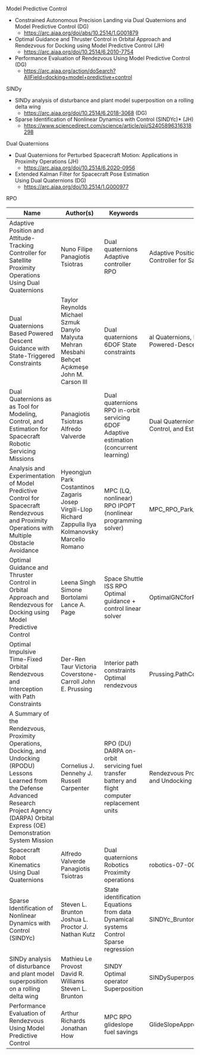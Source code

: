 Model Predictive Control 
- Constrained Autonomous Precision Landing via Dual Quaternions and Model Predictive Control (DG)
	- https://arc.aiaa.org/doi/abs/10.2514/1.G001879
- Optimal Guidance and Thruster Control in Orbital Approach and Rendezvous for Docking using Model Predictive Control (JH)
	- https://arc.aiaa.org/doi/10.2514/6.2010-7754
- Performance Evaluation of Rendezvous Using Model Predictive Control (DG)
	- https://arc.aiaa.org/action/doSearch?AllField=docking+model+predictive+control

SINDy
- SINDy analysis of disturbance and plant model superposition on a rolling delta wing
	- https://arc.aiaa.org/doi/10.2514/6.2018-3068 (DG)
- Sparse Identification of Nonlinear Dynamics with Control (SINDYc)* (JH)
	- https://www.sciencedirect.com/science/article/pii/S2405896316318298

Dual Quaternions
- Dual Quaternions for Perturbed Spacecraft Motion: Applications in Proximity Operations (JH)
	- https://arc.aiaa.org/doi/10.2514/6.2020-0956
- Extended Kalman Filter for Spacecraft Pose Estimation Using Dual Quaternions (DG)
	- https://arc.aiaa.org/doi/10.2514/1.G000977

RPO 


| Name                                                                                                                                                                                                                 | Author(s)                                                                                                                              | Keywords                                                                                                         | Filename                                                                          |
|----------------------------------------------------------------------------------------------------------------------------------------------------------------------------------------------------------------------|----------------------------------------------------------------------------------------------------------------------------------------|------------------------------------------------------------------------------------------------------------------|-----------------------------------------------------------------------------------|
| Adaptive   Position and Attitude-Tracking Controller for Satellite Proximity Operations   Using Dual Quaternions                                                                                                     | Nuno Filipe      Panagiotis Tsiotras                                                                                                   | Dual quaternions      Adaptive controller      RPO                                                               | Adaptive Position and   Attitude-Tracking Controller for Satellite.pdf            |
| Dual   Quaternions Based Powered Descent Guidance with State-Triggered   Constraints                                                                                                                                 | Taylor Reynolds      Michael Szmuk      Danylo Malyuta      Mehran Mesbahi      Behçet Açıkmeşe     John M. Carson III                 | Dual quaternions      6DOF      State constraints                                                                | al Quaternions, Rigid Body   Mechanics, and Powered-Descent Guidance.pdf          |
| Dual   Quaternions as as Tool for Modeling, Control, and Estimation for Spacecraft   Robotic Servicing Missions                                                                                                      | Panagiotis Tsiotras      Alfredo Valverde                                                                                              | Dual quaternions      RPO      in-orbit servicing      6DOF      Adaptive estimation (concurrent learning)       | Dual Quaternions as a Tool for   Modeling, Control, and Estimation for Spa....pdf |
| Analysis   and Experimentation of Model Predictive Control for Spacecraft Rendezvous and   Proximity Operations with Multiple Obstacle Avoidance                                                                     | Hyeongjun Park      Costantinos Zagaris      Josep Virgili-Llop      Richard Zappulla      Ilya Kolmanovsky      Marcello Romano       | MPC (LQ, nonlinear)      RPO     IPOPT (nonlinear programming solver)                                            | MPC_RPO_Park_Zagaris.pdf                                                          |
| Optimal   Guidance and Thruster Control in Orbital Approach and Rendezvous for Docking   using Model Predictive Control                                                                                              | Leena Singh     Simone Bortolami      Lance A. Page                                                                                    | Space Shuttle      ISS      RPO      Optimal guidance + control      linear solver                               | OptimalGNCforRdzv_ShuttleXfer.pdf                                                 |
| Optimal   Impulsive Time-Fixed Orbital Rendezvous and Interception with Path   Constraints                                                                                                                           | Der-Ren Taur      Victoria Coverstone-Carroll      John E. Prussing                                                                    | Interior path constraints      Optimal rendezvous                                                                | Prussing.PathConstraints.pdf                                                      |
| A   Summary of the Rendezvous, Proximity Operations, Docking, and Undocking   (RPODU) Lessons Learned from the Defense Advanced Research Project Agency   (DARPA) Orbital Express (OE) Demonstration System Mission  | Cornelius J. Dennehy     J. Russell Carpenter                                                                                          | RPO (DU)     DARPA     on-orbit servicing      fuel transfer      battery and flight computer replacement units  | Rendezvous Proximity Operations Docking and Undocking Lessons Learned.pdf         |
| Spacecraft   Robot Kinematics Using Dual Quaternions                                                                                                                                                                 | Alfredo Valverde      Panagiotis Tsiotras                                                                                              | Dual quaternions      Robotics      Proximity operations                                                         | robotics-07-00064-v2.pdf                                                          |
| Sparse   Identification of Nonlinear Dynamics with Control (SINDYc)                                                                                                                                                  | Steven L. Brunton      Joshua L. Proctor      J. Nathan Kutz                                                                           | State identification      Equations from data      Dynamical systems      Control      Sparse regression         | SINDYc_BruntonProctorKutz.pdf                                                     |
| SINDy   analysis of disturbance and plant model superposition on a rolling delta wing                                                                                                                                | Mathieu Le Provost      David R. Williams      Steven L. Brunton                                                                       | SINDY     Optimal operator      Superposition                                                                    | SINDySuperpositionDeltaWing_Provost.pdf                                           |
| Performance Evaluation of Rendezvous Using Model Predictive Control                                                                                                                                                  | Arthur Richards  Jonathan How                                                                                                          | MPC RPO  glideslope  fuel savings                                                                                | GlideSlopeApproach.pdf                                                            |

